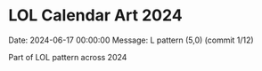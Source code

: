# LOL Calendar Art 2024

Date: 2024-06-17 00:00:00
Message: L pattern (5,0) (commit 1/12)

Part of LOL pattern across 2024
